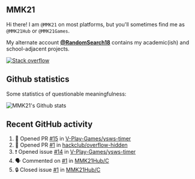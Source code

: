 ## MMK21

Hi there! I am `@MMK21` on most platforms, but you'll sometimes find me as `@MMK21Hub` or `@MMK21Games`.

My alternate account [**@RandomSearch18**](https://github.com/RandomSearch18/) contains my academic(ish) and school-adjacent projects.

[![Stack overflow](https://img.shields.io/badge/Stack_Overflow-FE7A16?style=for-the-badge&logo=stack-overflow&logoColor=white)](https://stackoverflow.com/users/11519302/mmk21)

## Github statistics

Some statistics of questionable meaningfulness:

![MMK21's Github stats](https://github-readme-stats.vercel.app/api?username=MMK21Hub&show_icons=true&theme=dark&bg_color=171b22&text_color=CCCCCC&hide_border=true)

## Recent GitHub activity

<!--START_SECTION:activity-->
1. 💪 Opened PR [#15](https://github.com/V-Play-Games/ysws-timer/pull/15) in [V-Play-Games/ysws-timer](https://github.com/V-Play-Games/ysws-timer)
2. 💪 Opened PR [#1](https://github.com/hackclub/overflow-hidden/pull/1) in [hackclub/overflow-hidden](https://github.com/hackclub/overflow-hidden)
3. ❗ Opened issue [#14](https://github.com/V-Play-Games/ysws-timer/issues/14) in [V-Play-Games/ysws-timer](https://github.com/V-Play-Games/ysws-timer)
4. 🗣 Commented on [#1](https://github.com/MMK21Hub/C/issues/1#issuecomment-3080028956) in [MMK21Hub/C](https://github.com/MMK21Hub/C)
5. 🔒 Closed issue [#1](https://github.com/MMK21Hub/C/issues/1) in [MMK21Hub/C](https://github.com/MMK21Hub/C)
<!--END_SECTION:activity-->
